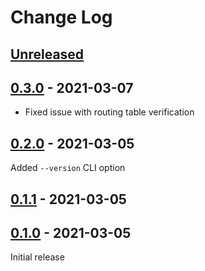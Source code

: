 # Change Log

## [Unreleased]
[Unreleased]: https://github.com/aitorvs/beeline/compare/0.4.0...HEAD

## [0.3.0] - 2021-03-07
[0.3.0]: https://github.com/aitorvs/beeline/releases/tag/0.3.0

- Fixed issue with routing table verification

## [0.2.0] - 2021-03-05
[0.2.0]: https://github.com/aitorvs/beeline/releases/tag/0.2.0

Added `--version` CLI option

## [0.1.1] - 2021-03-05
[0.1.1]: https://github.com/aitorvs/beeline/releases/tag/0.1.1

## [0.1.0] - 2021-03-05
[0.1.0]: https://github.com/aitorvs/beeline/releases/tag/0.1.0

Initial release
